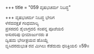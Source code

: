 +++
title = "059 ವೃಷಭಚರ್ಮ ನಿಬದ್ಧ"

+++
ವೃಷಭಚರ್ಮ ನಿಬದ್ಧ ಭೇರಿಗ  
ಳೆಸೆದವಕ್ಷತೆ ಗಂಧಮಾಲ್ಯ  
ಪ್ರಸರದಲಿ ಶೈಲಾಗ್ರದಲಿ ಸಂಪನ್ನ ಪೂಜೆಯಲಿ  
ಅಸುರರಿಪು ಭೀಮಾರ್ಜುನರು ತ  
ದ್ವಿಷಮ ಭೇರೀತ್ರಯವ ಹೊಯ್ದೆ  
ಬ್ಬಿಸಿದರದುಭುತ ರವ ಮಿಗಿಲು ಕೆಡೆದುದು ಧರಿತ್ರಿಯಲಿ     ॥59॥